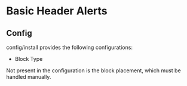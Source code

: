 # Basic Header Alerts

## Config

config/install provides the following configurations:

* Block Type 

Not present in the configuration is the block placement, which must be handled manually.
